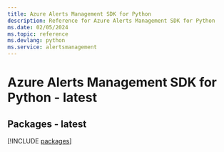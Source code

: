 ```yaml
---
title: Azure Alerts Management SDK for Python
description: Reference for Azure Alerts Management SDK for Python
ms.date: 02/05/2024
ms.topic: reference
ms.devlang: python
ms.service: alertsmanagement
---
```

# Azure Alerts Management SDK for Python - latest
## Packages - latest
[!INCLUDE [packages](alerts-management-index.md)]